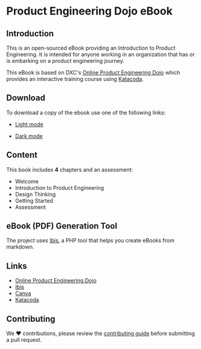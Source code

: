 # Product Engineering Dojo eBook
## Introduction

This is an open-sourced eBook providing an Introduction to Product Engineering. It is intended for anyone working in an organization that has or is embarking on a product engineering journey.

This eBook is based on DXC's [Online Product Engineering Dojo](https://dxc-technology.github.io/about-pe-dojo/) which provides an interactive training course using [Katacoda](https://www.katacoda.com/).

## Download

To download a copy of the ebook use one of the following links:

* [Light mode](https://github.com/tom-halpin/pe-dojo-book/blob/main/export/product-engineering-light.pdf)

* [Dark mode](https://github.com/tom-halpin/pe-dojo-book/blob/main/export/product-engineering-dark.pdf)

## Content

This book includes **4** chapters and an assessment:

* Welcome
* Introduction to Product Engineering
* Design Thinking
* Getting Started
* Assessment

## eBook (PDF) Generation Tool

The project uses [Ibis](https://github.com/themsaid/ibis/), a PHP tool that helps you create eBooks from markdown.

## Links

* [Online Product Engineering Dojo](https://dxc-technology.github.io/about-pe-dojo/)
* [Ibis](https://github.com/themsaid/ibis/)
* [Canva](https://www.canva.com/)
* [Katacoda](https://www.katacoda.com/)

## Contributing

We :heart: contributions, please review the [contributing guide](CONTRIBUTING.md) before submitting a pull request.
